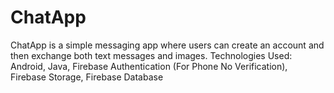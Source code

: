 # ChatApp
ChatApp is a simple messaging app where users can create an account and then exchange both text messages and images. 
Technologies Used: Android, Java, Firebase Authentication (For Phone No Verification), Firebase Storage, Firebase Database
